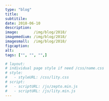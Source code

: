 ```yaml
---
type: "blog"
title: 
subtitile:
date: 2018-06-10
description: 
image:       /img/blog/2018/
imagemedium: /img/blog/2018/
imagesmall:  /img/blog/2018/
figcaption:
alt: 
tags: ["", "", "",]

# layout: 
# individual page style if need /css/name.css
# style:
#   - styleURL: /css/lity.css
# script:
#   - scriptURL: /js/zepto.min.js
#   - scriptURL: /js/lity.min.js
---
```



